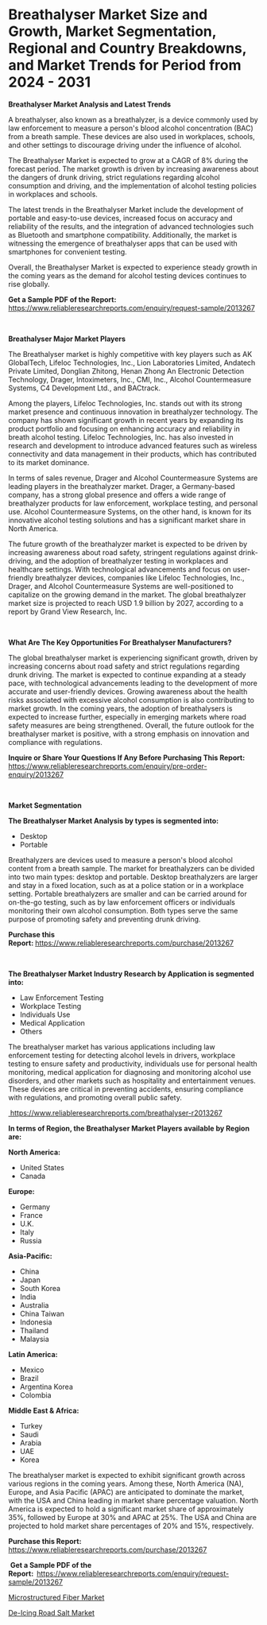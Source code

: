 <p><h1>Breathalyser Market Size and Growth, Market Segmentation, Regional and Country Breakdowns, and Market Trends for Period from 2024 -  2031</h1></p><p><strong>Breathalyser Market Analysis and Latest Trends</strong></p>
<p><p>A breathalyser, also known as a breathalyzer, is a device commonly used by law enforcement to measure a person's blood alcohol concentration (BAC) from a breath sample. These devices are also used in workplaces, schools, and other settings to discourage driving under the influence of alcohol.</p><p>The Breathalyser Market is expected to grow at a CAGR of 8% during the forecast period. The market growth is driven by increasing awareness about the dangers of drunk driving, strict regulations regarding alcohol consumption and driving, and the implementation of alcohol testing policies in workplaces and schools.</p><p>The latest trends in the Breathalyser Market include the development of portable and easy-to-use devices, increased focus on accuracy and reliability of the results, and the integration of advanced technologies such as Bluetooth and smartphone compatibility. Additionally, the market is witnessing the emergence of breathalyser apps that can be used with smartphones for convenient testing.</p><p>Overall, the Breathalyser Market is expected to experience steady growth in the coming years as the demand for alcohol testing devices continues to rise globally.</p></p>
<p><strong>Get a Sample PDF of the Report:&nbsp;</strong> <a href="https://www.reliableresearchreports.com/enquiry/request-sample/2013267">https://www.reliableresearchreports.com/enquiry/request-sample/2013267</a></p>
<p>&nbsp;</p>
<p><strong>Breathalyser Major Market Players</strong></p>
<p><p>The Breathalyser market is highly competitive with key players such as AK GlobalTech, Lifeloc Technologies, Inc., Lion Laboratories Limited, Andatech Private Limited, Donglian Zhitong, Henan Zhong An Electronic Detection Technology, Drager, Intoximeters, Inc., CMI, Inc., Alcohol Countermeasure Systems, C4 Development Ltd., and BACtrack.</p><p>Among the players, Lifeloc Technologies, Inc. stands out with its strong market presence and continuous innovation in breathalyzer technology. The company has shown significant growth in recent years by expanding its product portfolio and focusing on enhancing accuracy and reliability in breath alcohol testing. Lifeloc Technologies, Inc. has also invested in research and development to introduce advanced features such as wireless connectivity and data management in their products, which has contributed to its market dominance.</p><p>In terms of sales revenue, Drager and Alcohol Countermeasure Systems are leading players in the breathalyzer market. Drager, a Germany-based company, has a strong global presence and offers a wide range of breathalyzer products for law enforcement, workplace testing, and personal use. Alcohol Countermeasure Systems, on the other hand, is known for its innovative alcohol testing solutions and has a significant market share in North America.</p><p>The future growth of the breathalyzer market is expected to be driven by increasing awareness about road safety, stringent regulations against drink-driving, and the adoption of breathalyzer testing in workplaces and healthcare settings. With technological advancements and focus on user-friendly breathalyzer devices, companies like Lifeloc Technologies, Inc., Drager, and Alcohol Countermeasure Systems are well-positioned to capitalize on the growing demand in the market. The global breathalyzer market size is projected to reach USD 1.9 billion by 2027, according to a report by Grand View Research, Inc.</p></p>
<p>&nbsp;</p>
<p><strong>What Are The Key Opportunities For Breathalyser Manufacturers?</strong></p>
<p><p>The global breathalyser market is experiencing significant growth, driven by increasing concerns about road safety and strict regulations regarding drunk driving. The market is expected to continue expanding at a steady pace, with technological advancements leading to the development of more accurate and user-friendly devices. Growing awareness about the health risks associated with excessive alcohol consumption is also contributing to market growth. In the coming years, the adoption of breathalysers is expected to increase further, especially in emerging markets where road safety measures are being strengthened. Overall, the future outlook for the breathalyser market is positive, with a strong emphasis on innovation and compliance with regulations.</p></p>
<p><strong>Inquire or Share Your Questions If Any Before Purchasing This Report:</strong> <a href="https://www.reliableresearchreports.com/enquiry/pre-order-enquiry/2013267">https://www.reliableresearchreports.com/enquiry/pre-order-enquiry/2013267</a></p>
<p>&nbsp;</p>
<p><strong>Market Segmentation</strong></p>
<p><strong>The Breathalyser Market Analysis by types is segmented into:</strong></p>
<p><ul><li>Desktop</li><li>Portable</li></ul></p>
<p><p>Breathalyzers are devices used to measure a person's blood alcohol content from a breath sample. The market for breathalyzers can be divided into two main types: desktop and portable. Desktop breathalyzers are larger and stay in a fixed location, such as at a police station or in a workplace setting. Portable breathalyzers are smaller and can be carried around for on-the-go testing, such as by law enforcement officers or individuals monitoring their own alcohol consumption. Both types serve the same purpose of promoting safety and preventing drunk driving.</p></p>
<p><strong>Purchase this Report:&nbsp;</strong><a href="https://www.reliableresearchreports.com/purchase/2013267">https://www.reliableresearchreports.com/purchase/2013267</a></p>
<p>&nbsp;</p>
<p><strong>The Breathalyser Market Industry Research by Application is segmented into:</strong></p>
<p><ul><li>Law Enforcement Testing</li><li>Workplace Testing</li><li>Individuals Use</li><li>Medical Application</li><li>Others</li></ul></p>
<p><p>The breathalyser market has various applications including law enforcement testing for detecting alcohol levels in drivers, workplace testing to ensure safety and productivity, individuals use for personal health monitoring, medical application for diagnosing and monitoring alcohol use disorders, and other markets such as hospitality and entertainment venues. These devices are critical in preventing accidents, ensuring compliance with regulations, and promoting overall public safety.</p></p>
<p><a href="https://www.reliableresearchreports.com/breathalyser-r2013267">&nbsp;https://www.reliableresearchreports.com/breathalyser-r2013267</a></p>
<p><strong>In terms of Region, the Breathalyser Market Players available by Region are:</strong></p>
<p>
    <p> <strong> North America: </strong>
        <ul>
            <li>United States</li>
            <li>Canada</li>
        </ul>
        </p> 
    <p> <strong> Europe: </strong>
        <ul>
            <li>Germany</li>
            <li>France</li>
            <li>U.K.</li>
            <li>Italy</li>
            <li>Russia</li>
        </ul>
        </p> 
    <p> <strong> Asia-Pacific: </strong>
        <ul>
            <li>China</li>
            <li>Japan</li>
            <li>South Korea</li>
            <li>India</li>
            <li>Australia</li>
            <li>China Taiwan</li>
            <li>Indonesia</li>
            <li>Thailand</li>
            <li>Malaysia</li>
        </ul>
        </p> 
    <p> <strong> Latin America: </strong>
        <ul>
            <li>Mexico</li>
            <li>Brazil</li>
            <li>Argentina Korea</li>
            <li>Colombia</li>
        </ul>
        </p> 
    <p> <strong> Middle East & Africa: </strong>
        <ul>
            <li>Turkey</li>
            <li>Saudi</li>
            <li>Arabia</li>
            <li>UAE</li>
            <li>Korea</li>
        </ul>
    </p>
    </p>
<p><p>The breathalyser market is expected to exhibit significant growth across various regions in the coming years. Among these, North America (NA), Europe, and Asia Pacific (APAC) are anticipated to dominate the market, with the USA and China leading in market share percentage valuation. North America is expected to hold a significant market share of approximately 35%, followed by Europe at 30% and APAC at 25%. The USA and China are projected to hold market share percentages of 20% and 15%, respectively.</p></p>
<p><strong>Purchase this Report: </strong><a href="https://www.reliableresearchreports.com/purchase/2013267">https://www.reliableresearchreports.com/purchase/2013267</a></p>
<p>&nbsp;<strong>Get a Sample PDF of the Report:&nbsp;&nbsp;</strong><a href="https://www.reliableresearchreports.com/enquiry/request-sample/2013267">https://www.reliableresearchreports.com/enquiry/request-sample/2013267</a></p>
<p><strong></strong></p>
<p><p><a href="https://issuu.com/reportprime-2/docs/microstructured-fiber-market-size-2030.pptx">Microstructured Fiber Market</a></p><p><a href="https://issuu.com/reportprime-2/docs/de-icing-road-salt-market-size-2030.pptx">De-Icing Road Salt Market</a></p></p>